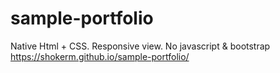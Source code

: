 # sample-portfolio
Native Html + CSS.
Responsive view.
No javascript & bootstrap
https://shokerm.github.io/sample-portfolio/
